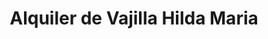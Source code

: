 ---
title: "Alquiler de Vajilla Hilda Maria"
url: /quito/alquiler-de-vajilla-hilda-maria/
shop: Allgemein
---